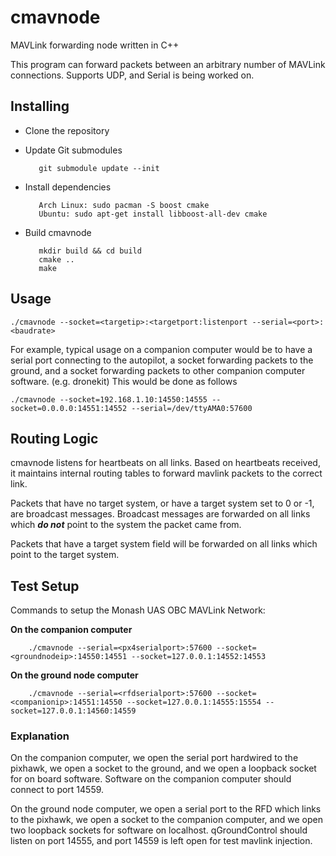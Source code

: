 # cmavnode
MAVLink forwarding node written in C++

This program can forward packets between an arbitrary number of MAVLink connections.
Supports UDP, and Serial is being worked on.

## Installing

- Clone the repository

- Update Git submodules 

         git submodule update --init

- Install dependencies
                           
         Arch Linux: sudo pacman -S boost cmake
         Ubuntu: sudo apt-get install libboost-all-dev cmake
* Build cmavnode

         mkdir build && cd build
         cmake ..
         make

## Usage

    ./cmavnode --socket=<targetip>:<targetport:listenport --serial=<port>:<baudrate>

For example, typical usage on a companion computer would be to have a serial port connecting to the autopilot, a socket forwarding packets to the ground, and a socket forwarding packets to other companion computer software. (e.g. dronekit) This would be done as follows

    ./cmavnode --socket=192.168.1.10:14550:14555 --socket=0.0.0.0:14551:14552 --serial=/dev/ttyAMA0:57600

## Routing Logic

cmavnode listens for heartbeats on all links. Based on heartbeats received, it maintains internal routing tables to forward mavlink packets to the correct link.

Packets that have no target system, or have a target system set to 0 or -1, are broadcast messages. Broadcast messages are forwarded on all links which ***do not*** point to the system the packet came from.

Packets that have a target system field will be forwarded on all links which point to the target system.

## Test Setup

Commands to setup the Monash UAS OBC MAVLink Network:

**On the companion computer**

        ./cmavnode --serial=<px4serialport>:57600 --socket=<groundnodeip>:14550:14551 --socket=127.0.0.1:14552:14553 

**On the ground node computer**

        ./cmavnode --serial=<rfdserialport>:57600 --socket=<companionip>:14551:14550 --socket=127.0.0.1:14555:15554 --socket=127.0.0.1:14560:14559

### Explanation

On the companion computer, we open the serial port hardwired to the pixhawk, we open a socket to the ground, and we open a loopback socket for on board software.
Software on the companion computer should connect to port 14559.

On the ground node computer, we open a serial port to the RFD which links to the pixhawk, we open a socket to the companion computer, and we open two loopback sockets for software on localhost.
qGroundControl should listen on port 14555, and port 14559 is left open for test mavlink injection.

